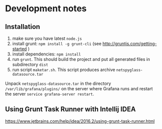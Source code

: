 # Development notes

## Installation

1. make sure you have latest `node.js`
2. install grunt:  `npm install -g grunt-cli` (see http://gruntjs.com/getting-started )
3. install dependencies: `npm install`
4. run `grunt`. This should build the project and put all generated files in subdirectory `dist`
5. run script `maketar.sh`. This script produces archive `netspyglass-datasource.tar`

Unpack `netspyglass-datasource.tar` in the directory `/var/lib/grafana/plugins/`
on the server where Grafana runs and restart the server `service grafana-server restart`.
 
## Using Grunt Task Runner with Intellij IDEA

https://www.jetbrains.com/help/idea/2016.2/using-grunt-task-runner.html

